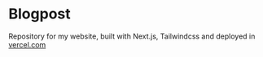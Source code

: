 # Blogpost

Repository for my website, built with Next.js, Tailwindcss and deployed in [vercel.com](https://vercel.com)
